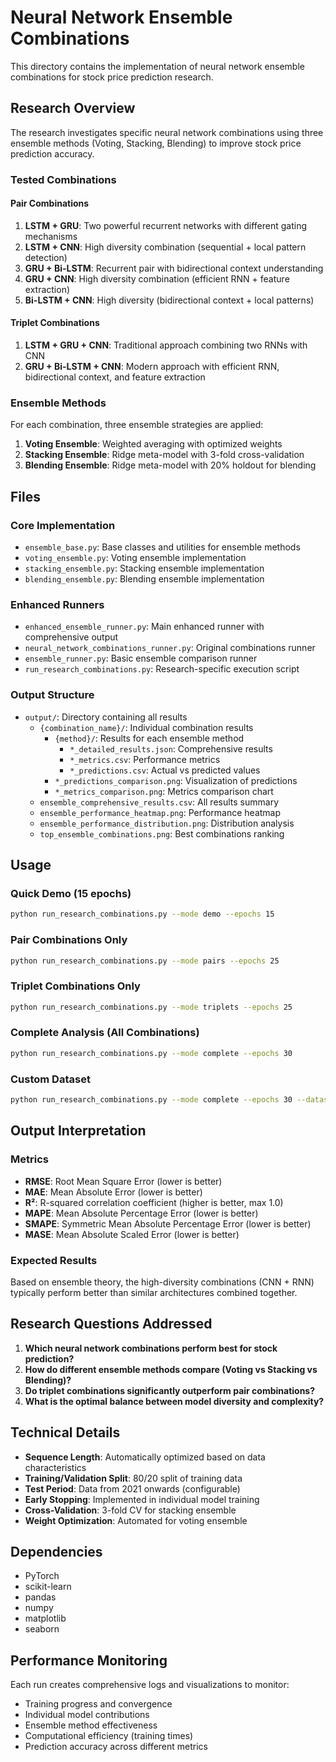# Neural Network Ensemble Combinations

This directory contains the implementation of neural network ensemble combinations for stock price prediction research.

## Research Overview

The research investigates specific neural network combinations using three ensemble methods (Voting, Stacking, Blending) to improve stock price prediction accuracy.

### Tested Combinations

#### Pair Combinations
1. **LSTM + GRU**: Two powerful recurrent networks with different gating mechanisms
2. **LSTM + CNN**: High diversity combination (sequential + local pattern detection)
3. **GRU + Bi-LSTM**: Recurrent pair with bidirectional context understanding
4. **GRU + CNN**: High diversity combination (efficient RNN + feature extraction)
5. **Bi-LSTM + CNN**: High diversity (bidirectional context + local patterns)

#### Triplet Combinations
1. **LSTM + GRU + CNN**: Traditional approach combining two RNNs with CNN
2. **GRU + Bi-LSTM + CNN**: Modern approach with efficient RNN, bidirectional context, and feature extraction

### Ensemble Methods

For each combination, three ensemble strategies are applied:

1. **Voting Ensemble**: Weighted averaging with optimized weights
2. **Stacking Ensemble**: Ridge meta-model with 3-fold cross-validation
3. **Blending Ensemble**: Ridge meta-model with 20% holdout for blending

## Files

### Core Implementation
- `ensemble_base.py`: Base classes and utilities for ensemble methods
- `voting_ensemble.py`: Voting ensemble implementation
- `stacking_ensemble.py`: Stacking ensemble implementation
- `blending_ensemble.py`: Blending ensemble implementation

### Enhanced Runners
- `enhanced_ensemble_runner.py`: Main enhanced runner with comprehensive output
- `neural_network_combinations_runner.py`: Original combinations runner
- `ensemble_runner.py`: Basic ensemble comparison runner
- `run_research_combinations.py`: Research-specific execution script

### Output Structure
- `output/`: Directory containing all results
  - `{combination_name}/`: Individual combination results
    - `{method}/`: Results for each ensemble method
      - `*_detailed_results.json`: Comprehensive results
      - `*_metrics.csv`: Performance metrics
      - `*_predictions.csv`: Actual vs predicted values
    - `*_predictions_comparison.png`: Visualization of predictions
    - `*_metrics_comparison.png`: Metrics comparison chart
  - `ensemble_comprehensive_results.csv`: All results summary
  - `ensemble_performance_heatmap.png`: Performance heatmap
  - `ensemble_performance_distribution.png`: Distribution analysis
  - `top_ensemble_combinations.png`: Best combinations ranking

## Usage

### Quick Demo (15 epochs)
```bash
python run_research_combinations.py --mode demo --epochs 15
```

### Pair Combinations Only
```bash
python run_research_combinations.py --mode pairs --epochs 25
```

### Triplet Combinations Only
```bash
python run_research_combinations.py --mode triplets --epochs 25
```

### Complete Analysis (All Combinations)
```bash
python run_research_combinations.py --mode complete --epochs 30
```

### Custom Dataset
```bash
python run_research_combinations.py --mode complete --epochs 30 --dataset path/to/your/dataset.csv
```

## Output Interpretation

### Metrics
- **RMSE**: Root Mean Square Error (lower is better)
- **MAE**: Mean Absolute Error (lower is better)
- **R²**: R-squared correlation coefficient (higher is better, max 1.0)
- **MAPE**: Mean Absolute Percentage Error (lower is better)
- **SMAPE**: Symmetric Mean Absolute Percentage Error (lower is better)
- **MASE**: Mean Absolute Scaled Error (lower is better)

### Expected Results
Based on ensemble theory, the high-diversity combinations (CNN + RNN) typically perform better than similar architectures combined together.

## Research Questions Addressed

1. **Which neural network combinations perform best for stock prediction?**
2. **How do different ensemble methods compare (Voting vs Stacking vs Blending)?**
3. **Do triplet combinations significantly outperform pair combinations?**
4. **What is the optimal balance between model diversity and complexity?**

## Technical Details

- **Sequence Length**: Automatically optimized based on data characteristics
- **Training/Validation Split**: 80/20 split of training data
- **Test Period**: Data from 2021 onwards (configurable)
- **Early Stopping**: Implemented in individual model training
- **Cross-Validation**: 3-fold CV for stacking ensemble
- **Weight Optimization**: Automated for voting ensemble

## Dependencies

- PyTorch
- scikit-learn
- pandas
- numpy
- matplotlib
- seaborn

## Performance Monitoring

Each run creates comprehensive logs and visualizations to monitor:
- Training progress and convergence
- Individual model contributions
- Ensemble method effectiveness
- Computational efficiency (training times)
- Prediction accuracy across different metrics
